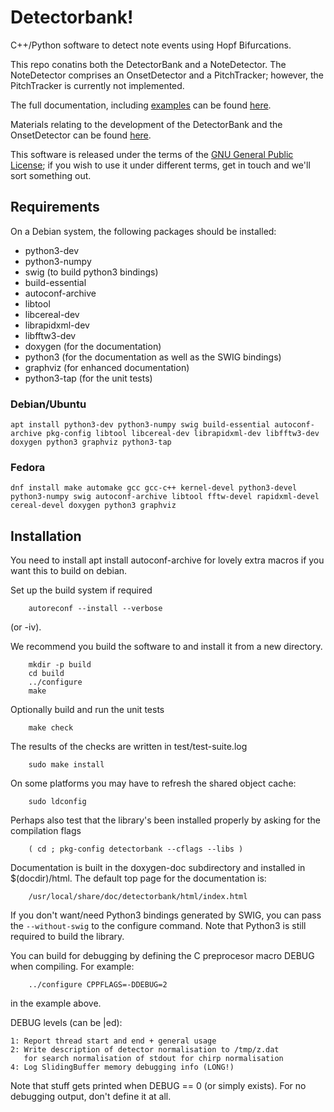 # Detectorbank!

C++/Python software to detect note events using Hopf Bifurcations.

This repo conatins both the DetectorBank and a NoteDetector.
The NoteDetector comprises an OnsetDetector and a PitchTracker;
however, the PitchTracker is currently not implemented.

The full documentation, including [examples](https://keziah55.github.io/DetectorBank/PythonExamples.html) 
can be found [here](https://keziah55.github.io/DetectorBank/).

Materials relating to the development of the DetectorBank and the 
OnsetDetector can be found [here](https://github.com/keziah55/ExtraThesisMaterial).

This software is released under the terms of the 
[GNU General Public License](https://www.gnu.org/licenses/gpl-3.0.en.html);
if you wish to use it under different terms, get in touch and we'll sort 
something out.

## Requirements

On a Debian system, the following packages should be installed:

* python3-dev
* python3-numpy
* swig (to build python3 bindings)
* build-essential
* autoconf-archive
* libtool
* libcereal-dev
* librapidxml-dev
* libfftw3-dev
* doxygen (for the documentation)
* python3 (for the documentation as well as the SWIG bindings)
* graphviz (for enhanced documentation)
* python3-tap (for the unit tests)

### Debian/Ubuntu

`apt install python3-dev python3-numpy swig build-essential autoconf-archive pkg-config libtool libcereal-dev librapidxml-dev libfftw3-dev doxygen python3 graphviz python3-tap`

### Fedora

`dnf install make automake gcc gcc-c++ kernel-devel python3-devel python3-numpy swig autoconf-archive libtool fftw-devel rapidxml-devel cereal-devel doxygen python3 graphviz`

## Installation

You need to install apt install autoconf-archive for lovely
extra macros if you want this to build on debian.

Set up the build system if required

        autoreconf --install --verbose

(or -iv).

We recommend you build the software to and install it from
a new directory.

        mkdir -p build
        cd build
        ../configure
        make

Optionally build and run the unit tests

        make check

The results of the checks are written in test/test-suite.log

        sudo make install

On some platforms you may have to refresh the shared object cache:

        sudo ldconfig
        
Perhaps also test that the library's been installed properly by asking
for the compilation flags

        ( cd ; pkg-config detectorbank --cflags --libs )

Documentation is built in the doxygen-doc subdirectory and installed
in $(docdir)/html. The default top page for the documentation is:

        /usr/local/share/doc/detectorbank/html/index.html

If you don't want/need Python3 bindings generated by SWIG, you can
pass the `--without-swig` to the configure command. Note that Python3
is still required to build the library.

You can build for debugging by defining the C preprocesor macro DEBUG when
compiling. For example:

        ../configure CPPFLAGS=-DDEBUG=2

in the example above.

DEBUG levels (can be |ed):

    1: Report thread start and end + general usage
    2: Write description of detector normalisation to /tmp/z.dat
       for search normalisation of stdout for chirp normalisation
    4: Log SlidingBuffer memory debugging info (LONG!)

Note that stuff gets printed when DEBUG == 0 (or simply exists).
For no debugging output, don't define it at all.
